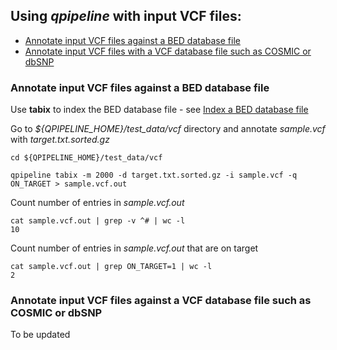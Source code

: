 

## Using **_qpipeline_** with input VCF files:
* [Annotate input VCF files against a BED database file](#Annotate-input-VCF-files-against-a-BED-database-file)
* [Annotate input VCF files with a VCF database file such as COSMIC or dbSNP](#Annotate-input-VCF-file-with-VCF-database-file)  


### Annotate input VCF files against a BED database file
Use **tabix** to index the BED database file - see [Index a BED database file](INDEX_DATABASES.md#index-a-bed-database-file) 

Go to _${QPIPELINE_HOME}/test_data/vcf_ directory and annotate _sample.vcf_ with _target.txt.sorted.gz_ 
```
cd ${QPIPELINE_HOME}/test_data/vcf

qpipeline tabix -m 2000 -d target.txt.sorted.gz -i sample.vcf -q ON_TARGET > sample.vcf.out
```
Count number of entries in _sample.vcf.out_
```
cat sample.vcf.out | grep -v ^# | wc -l
10
```
Count number of entries in _sample.vcf.out_ that are on target 
```
cat sample.vcf.out | grep ON_TARGET=1 | wc -l
2
```

### Annotate input VCF files against a VCF database file such as COSMIC or dbSNP
To be updated
